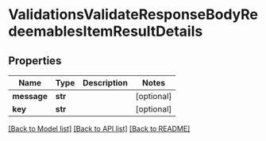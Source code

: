 # ValidationsValidateResponseBodyRedeemablesItemResultDetails


## Properties

Name | Type | Description | Notes
------------ | ------------- | ------------- | -------------
**message** | **str** |  | [optional] 
**key** | **str** |  | [optional] 

[[Back to Model list]](../README.md#documentation-for-models) [[Back to API list]](../README.md#documentation-for-api-endpoints) [[Back to README]](../README.md)


